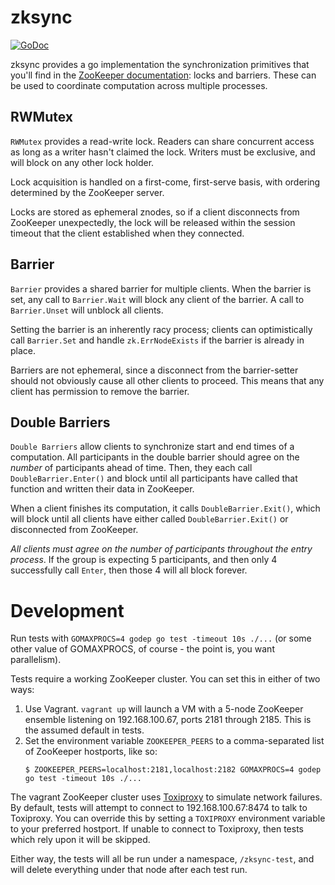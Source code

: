 # zksync #

[![GoDoc](http://godoc.internal.justin.tv/code.justin.tv/spencer/zksync?status.svg)](http://godoc.internal.justin.tv/code.justin.tv/spencer/zksync)

zksync provides a go implementation the synchronization primitives
that you'll find in the
[ZooKeeper documentation](http://zookeeper.apache.org/doc/r3.1.2/recipes.html):
locks and barriers. These can be used to coordinate computation across
multiple processes.


## RWMutex ##

`RWMutex` provides a read-write lock. Readers can share concurrent
access as long as a writer hasn't claimed the lock. Writers must be
exclusive, and will block on any other lock holder.

Lock acquisition is handled on a first-come, first-serve basis, with
ordering determined by the ZooKeeper server.

Locks are stored as ephemeral znodes, so if a client disconnects from
ZooKeeper unexpectedly, the lock will be released within the session
timeout that the client established when they connected.

## Barrier ##

`Barrier` provides a shared barrier for multiple clients. When the
barrier is set, any call to `Barrier.Wait` will block any client of
the barrier. A call to `Barrier.Unset` will unblock all clients.

Setting the barrier is an inherently racy process; clients can
optimistically call `Barrier.Set` and handle `zk.ErrNodeExists` if the
barrier is already in place.

Barriers are not ephemeral, since a disconnect from the barrier-setter
should not obviously cause all other clients to proceed. This means
that any client has permission to remove the barrier.


## Double Barriers ##

`Double Barriers` allow clients to synchronize start and end times of
a computation. All participants in the double barrier should agree on
the _number_ of participants ahead of time. Then, they each call
`DoubleBarrier.Enter()` and block until all participants have called
that function and written their data in ZooKeeper.

When a client finishes its computation, it calls
`DoubleBarrier.Exit()`, which will block until all clients have either
called `DoubleBarrier.Exit()` or disconnected from ZooKeeper.

_All clients must agree on the number of participants throughout the
entry process_. If the group is expecting 5 participants, and then
only 4 successfully call `Enter`, then those 4 will all block forever.

# Development #

Run tests with `GOMAXPROCS=4 godep go test -timeout 10s ./...` (or
some other value of GOMAXPROCS, of course - the point is, you want
parallelism).

Tests require a working ZooKeeper cluster. You can set this in either
of two ways:
 1. Use Vagrant. `vagrant up` will launch a VM with a 5-node ZooKeeper
    ensemble listening on 192.168.100.67, ports 2181
    through 2185. This is the assumed default in tests.
 2. Set the environment variable `ZOOKEEPER_PEERS` to a
    comma-separated list of ZooKeeper hostports, like so:
    ```
    $ ZOOKEEPER_PEERS=localhost:2181,localhost:2182 GOMAXPROCS=4 godep go test -timeout 10s ./...
    ```
    
The vagrant ZooKeeper cluster uses
[Toxiproxy](https://github.com/Shopify/toxiproxy) to simulate network
failures. By default, tests will attempt to connect to
192.168.100.67:8474 to talk to Toxiproxy. You can override this by
setting a `TOXIPROXY` environment variable to your preferred
hostport. If unable to connect to Toxiproxy, then tests which rely
upon it will be skipped.

Either way, the tests will all be run under a namespace,
`/zksync-test`, and will delete everything under that node after each
test run.
